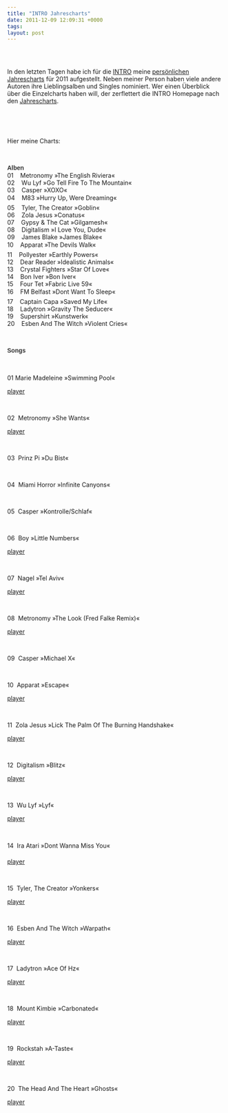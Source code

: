 ```yaml
---
title: "INTRO Jahrescharts"
date: 2011-12-09 12:09:31 +0000
tags: 
layout: post
---
```

<script src='/javascripts/jquery.js'></script><script src='/javascripts/widget.js'></script>

<p>
	<img alt="" src="/files/metronomy.jpg" /></p>
<p>
	 </p>
<p>
	In den letzten Tagen habe ich für die <a href="http://www.intro.de">INTRO</a> meine <a href="http://www.intro.de/news/newsfeatures/23066169">persönlichen Jahrescharts</a> für 2011 aufgestellt. Neben meiner Person haben viele andere Autoren ihre Lieblingsalben und Singles nominiert. Wer einen Überblick über die Einzelcharts haben will, der zerflettert die INTRO Homepage nach den <a href="http://www.intro.de/suche?suchbegriff=Intro%20Jahrescharts%202011">Jahrescharts</a>.</p>
<p>
	 </p>
<p>
	 </p>
<p>
	Hier meine Charts:</p>
<p>
	 </p>
<p>
	<strong style="border-top-width: 0px; border-right-width: 0px; border-bottom-width: 0px; border-left-width: 0px; border-style: initial; border-color: initial; margin-top: 0px; margin-right: 0px; margin-bottom: 0px; margin-left: 0px; padding-top: 0px; padding-right: 0px; padding-bottom: 0px; padding-left: 0px; color: rgb(51, 51, 51); font-family: Verdana, Arial, Helvetica, sans-serif; line-height: 18px; ">Alben</strong><br style="border-top-width: 0px; border-right-width: 0px; border-bottom-width: 0px; border-left-width: 0px; border-style: initial; border-color: initial; margin-top: 0px; margin-right: 0px; margin-bottom: 0px; margin-left: 0px; padding-top: 0px; padding-right: 0px; padding-bottom: 0px; padding-left: 0px; color: rgb(51, 51, 51); font-family: Verdana, Arial, Helvetica, sans-serif; line-height: 18px; " />
	01    Metronomy »The English Riviera«<br style="border-top-width: 0px; border-right-width: 0px; border-bottom-width: 0px; border-left-width: 0px; border-style: initial; border-color: initial; margin-top: 0px; margin-right: 0px; margin-bottom: 0px; margin-left: 0px; padding-top: 0px; padding-right: 0px; padding-bottom: 0px; padding-left: 0px; color: rgb(51, 51, 51); font-family: Verdana, Arial, Helvetica, sans-serif; line-height: 18px; " />
	02    Wu Lyf »Go Tell Fire To The Mountain«<br style="border-top-width: 0px; border-right-width: 0px; border-bottom-width: 0px; border-left-width: 0px; border-style: initial; border-color: initial; margin-top: 0px; margin-right: 0px; margin-bottom: 0px; margin-left: 0px; padding-top: 0px; padding-right: 0px; padding-bottom: 0px; padding-left: 0px; color: rgb(51, 51, 51); font-family: Verdana, Arial, Helvetica, sans-serif; line-height: 18px; " />
	03    Casper »XOXO«<br style="border-top-width: 0px; border-right-width: 0px; border-bottom-width: 0px; border-left-width: 0px; border-style: initial; border-color: initial; margin-top: 0px; margin-right: 0px; margin-bottom: 0px; margin-left: 0px; padding-top: 0px; padding-right: 0px; padding-bottom: 0px; padding-left: 0px; color: rgb(51, 51, 51); font-family: Verdana, Arial, Helvetica, sans-serif; line-height: 18px; " />
	04    M83 »Hurry Up, Were Dreaming«<br style="border-top-width: 0px; border-right-width: 0px; border-bottom-width: 0px; border-left-width: 0px; border-style: initial; border-color: initial; margin-top: 0px; margin-right: 0px; margin-bottom: 0px; margin-left: 0px; padding-top: 0px; padding-right: 0px; padding-bottom: 0px; padding-left: 0px; color: rgb(51, 51, 51); font-family: Verdana, Arial, Helvetica, sans-serif; line-height: 18px; " />
	05    Tyler, The Creator »Goblin«<br style="border-top-width: 0px; border-right-width: 0px; border-bottom-width: 0px; border-left-width: 0px; border-style: initial; border-color: initial; margin-top: 0px; margin-right: 0px; margin-bottom: 0px; margin-left: 0px; padding-top: 0px; padding-right: 0px; padding-bottom: 0px; padding-left: 0px; color: rgb(51, 51, 51); font-family: Verdana, Arial, Helvetica, sans-serif; line-height: 18px; " />
	06    Zola Jesus »Conatus«<br style="border-top-width: 0px; border-right-width: 0px; border-bottom-width: 0px; border-left-width: 0px; border-style: initial; border-color: initial; margin-top: 0px; margin-right: 0px; margin-bottom: 0px; margin-left: 0px; padding-top: 0px; padding-right: 0px; padding-bottom: 0px; padding-left: 0px; color: rgb(51, 51, 51); font-family: Verdana, Arial, Helvetica, sans-serif; line-height: 18px; " />
	07    Gypsy & The Cat »Gilgamesh«<br style="border-top-width: 0px; border-right-width: 0px; border-bottom-width: 0px; border-left-width: 0px; border-style: initial; border-color: initial; margin-top: 0px; margin-right: 0px; margin-bottom: 0px; margin-left: 0px; padding-top: 0px; padding-right: 0px; padding-bottom: 0px; padding-left: 0px; color: rgb(51, 51, 51); font-family: Verdana, Arial, Helvetica, sans-serif; line-height: 18px; " />
	08    Digitalism »I Love You, Dude«<br style="border-top-width: 0px; border-right-width: 0px; border-bottom-width: 0px; border-left-width: 0px; border-style: initial; border-color: initial; margin-top: 0px; margin-right: 0px; margin-bottom: 0px; margin-left: 0px; padding-top: 0px; padding-right: 0px; padding-bottom: 0px; padding-left: 0px; color: rgb(51, 51, 51); font-family: Verdana, Arial, Helvetica, sans-serif; line-height: 18px; " />
	09    James Blake »James Blake«<br style="border-top-width: 0px; border-right-width: 0px; border-bottom-width: 0px; border-left-width: 0px; border-style: initial; border-color: initial; margin-top: 0px; margin-right: 0px; margin-bottom: 0px; margin-left: 0px; padding-top: 0px; padding-right: 0px; padding-bottom: 0px; padding-left: 0px; color: rgb(51, 51, 51); font-family: Verdana, Arial, Helvetica, sans-serif; line-height: 18px; " />
	10    Apparat »The Devils Walk«<br style="border-top-width: 0px; border-right-width: 0px; border-bottom-width: 0px; border-left-width: 0px; border-style: initial; border-color: initial; margin-top: 0px; margin-right: 0px; margin-bottom: 0px; margin-left: 0px; padding-top: 0px; padding-right: 0px; padding-bottom: 0px; padding-left: 0px; color: rgb(51, 51, 51); font-family: Verdana, Arial, Helvetica, sans-serif; line-height: 18px; " />
	11    Pollyester »Earthly Powers«<br style="border-top-width: 0px; border-right-width: 0px; border-bottom-width: 0px; border-left-width: 0px; border-style: initial; border-color: initial; margin-top: 0px; margin-right: 0px; margin-bottom: 0px; margin-left: 0px; padding-top: 0px; padding-right: 0px; padding-bottom: 0px; padding-left: 0px; color: rgb(51, 51, 51); font-family: Verdana, Arial, Helvetica, sans-serif; line-height: 18px; " />
	12    Dear Reader »Idealistic Animals«<br style="border-top-width: 0px; border-right-width: 0px; border-bottom-width: 0px; border-left-width: 0px; border-style: initial; border-color: initial; margin-top: 0px; margin-right: 0px; margin-bottom: 0px; margin-left: 0px; padding-top: 0px; padding-right: 0px; padding-bottom: 0px; padding-left: 0px; color: rgb(51, 51, 51); font-family: Verdana, Arial, Helvetica, sans-serif; line-height: 18px; " />
	13    Crystal Fighters »Star Of Love«<br style="border-top-width: 0px; border-right-width: 0px; border-bottom-width: 0px; border-left-width: 0px; border-style: initial; border-color: initial; margin-top: 0px; margin-right: 0px; margin-bottom: 0px; margin-left: 0px; padding-top: 0px; padding-right: 0px; padding-bottom: 0px; padding-left: 0px; color: rgb(51, 51, 51); font-family: Verdana, Arial, Helvetica, sans-serif; line-height: 18px; " />
	14    Bon Iver »Bon Iver«<br style="border-top-width: 0px; border-right-width: 0px; border-bottom-width: 0px; border-left-width: 0px; border-style: initial; border-color: initial; margin-top: 0px; margin-right: 0px; margin-bottom: 0px; margin-left: 0px; padding-top: 0px; padding-right: 0px; padding-bottom: 0px; padding-left: 0px; color: rgb(51, 51, 51); font-family: Verdana, Arial, Helvetica, sans-serif; line-height: 18px; " />
	15    Four Tet »Fabric Live 59«<br style="border-top-width: 0px; border-right-width: 0px; border-bottom-width: 0px; border-left-width: 0px; border-style: initial; border-color: initial; margin-top: 0px; margin-right: 0px; margin-bottom: 0px; margin-left: 0px; padding-top: 0px; padding-right: 0px; padding-bottom: 0px; padding-left: 0px; color: rgb(51, 51, 51); font-family: Verdana, Arial, Helvetica, sans-serif; line-height: 18px; " />
	16    FM Belfast »Dont Want To Sleep«<br style="border-top-width: 0px; border-right-width: 0px; border-bottom-width: 0px; border-left-width: 0px; border-style: initial; border-color: initial; margin-top: 0px; margin-right: 0px; margin-bottom: 0px; margin-left: 0px; padding-top: 0px; padding-right: 0px; padding-bottom: 0px; padding-left: 0px; color: rgb(51, 51, 51); font-family: Verdana, Arial, Helvetica, sans-serif; line-height: 18px; " />
	17    Captain Capa »Saved My Life«<br style="border-top-width: 0px; border-right-width: 0px; border-bottom-width: 0px; border-left-width: 0px; border-style: initial; border-color: initial; margin-top: 0px; margin-right: 0px; margin-bottom: 0px; margin-left: 0px; padding-top: 0px; padding-right: 0px; padding-bottom: 0px; padding-left: 0px; color: rgb(51, 51, 51); font-family: Verdana, Arial, Helvetica, sans-serif; line-height: 18px; " />
	18    Ladytron »Gravity The Seducer«<br style="border-top-width: 0px; border-right-width: 0px; border-bottom-width: 0px; border-left-width: 0px; border-style: initial; border-color: initial; margin-top: 0px; margin-right: 0px; margin-bottom: 0px; margin-left: 0px; padding-top: 0px; padding-right: 0px; padding-bottom: 0px; padding-left: 0px; color: rgb(51, 51, 51); font-family: Verdana, Arial, Helvetica, sans-serif; line-height: 18px; " />
	19    Supershirt »Kunstwerk«<br style="border-top-width: 0px; border-right-width: 0px; border-bottom-width: 0px; border-left-width: 0px; border-style: initial; border-color: initial; margin-top: 0px; margin-right: 0px; margin-bottom: 0px; margin-left: 0px; padding-top: 0px; padding-right: 0px; padding-bottom: 0px; padding-left: 0px; color: rgb(51, 51, 51); font-family: Verdana, Arial, Helvetica, sans-serif; line-height: 18px; " />
	20    Esben And The Witch »Violent Cries«</p>
<p>
	 </p>
<p>
	<strong style="border-top-width: 0px; border-right-width: 0px; border-bottom-width: 0px; border-left-width: 0px; border-style: initial; border-color: initial; margin-top: 0px; margin-right: 0px; margin-bottom: 0px; margin-left: 0px; padding-top: 0px; padding-right: 0px; padding-bottom: 0px; padding-left: 0px; color: rgb(51, 51, 51); font-family: Verdana, Arial, Helvetica, sans-serif; line-height: 18px; ">Songs</strong></p>
<br style="border-top-width: 0px; border-right-width: 0px; border-bottom-width: 0px; border-left-width: 0px; border-style: initial; border-color: initial; margin-top: 0px; margin-right: 0px; margin-bottom: 0px; margin-left: 0px; padding-top: 0px; padding-right: 0px; padding-bottom: 0px; padding-left: 0px; color: rgb(51, 51, 51); font-family: Verdana, Arial, Helvetica, sans-serif; line-height: 18px; " />
<div>
	<p>
		01 Marie Madeleine »Swimming Pool«</p>
	<p>
		<a class="widget" href="http://soundcloud.com/mariemadeleine/01-swimming-pool">player</a></p>
	<p>
		 </p>
	<p>
		02  Metronomy »She Wants«</p>
	<p>
		<a class="widget" href="http://soundcloud.com/the-recommender/metronomy-she-wants">player</a></p>
	<p>
		 </p>
	<p>
		03  Prinz Pi »Du Bist«</p>
	<p>
		 </p>
	<p>
		04  Miami Horror »Infinite Canyons«</p>
	<p>
		 </p>
	<p>
		05  Casper »Kontrolle/Schlaf«</p>
	<p>
		 </p>
	<p>
		06  Boy »Little Numbers«</p>
	<p>
		<a class="widget" href="http://soundcloud.com/music-week/boy-little-numbers">player</a></p>
	<p>
		 </p>
	<p>
		07  Nagel »Tel Aviv«</p>
	<p>
		<a class="widget" href="http://soundcloud.com/audiolith/nagel-tel-aviv">player</a></p>
	<p>
		 </p>
	<p>
		08  Metronomy »The Look (Fred Falke Remix)«</p>
	<p>
		<a class="widget" href="http://soundcloud.com/fredfalke/metronomy-the-look-fred-falke">player</a></p>
	<p>
		 </p>
	<p>
		09  Casper »Michael X«</p>
	<p>
		 </p>
	<p>
		10  Apparat »Escape«</p>
	<p>
		<a class="widget" href="http://soundcloud.com/apparat/escape">player</a></p>
	<p>
		 </p>
	<p>
		11  Zola Jesus »Lick The Palm Of The Burning Handshake«</p>
	<p>
		<a class="widget" href="http://soundcloud.com/247qm/zola-jesus-lick-the-palm-of">player</a></p>
	<p>
		 </p>
	<p>
		12  Digitalism »Blitz«</p>
	<p>
		<a class="widget" href="http://soundcloud.com/digitalism_official/blitz-preview">player</a></p>
	<p>
		 </p>
	<p>
		13  Wu Lyf »Lyf«</p>
	<p>
		<a class="widget" href="http://soundcloud.com/umpg/wu-lyf-lyf-ad-edit">player</a></p>
	<p>
		 </p>
	<p>
		14  Ira Atari »Dont Wanna Miss You«</p>
	<p>
		<a class="widget" href="http://soundcloud.com/audiolith/ira-atari-dont-wanna-miss-you-radio-edit">player</a></p>
	<p>
		 </p>
	<p>
		15  Tyler, The Creator »Yonkers«</p>
	<p>
		<a class="widget" href="http://soundcloud.com/hhvmag/tyler-the-creator-yonkers">player</a></p>
	<p>
		 </p>
	<p>
		16  Esben And The Witch »Warpath«</p>
	<p>
		<a class="widget" href="http://soundcloud.com/culturedeluxedotcom/esben-and-the-witch-warpath">player</a></p>
	<p>
		 </p>
	<p>
		17  Ladytron »Ace Of Hz«</p>
	<p>
		<a class="widget" href="http://soundcloud.com/nettwerkmusicgroup/sets/ladytron-ace-of-hz/">player</a></p>
	<p>
		 </p>
	<p>
		18  Mount Kimbie »Carbonated«</p>
	<p>
		<a class="widget" href="http://soundcloud.com/mountkimbie/06-carbonated">player</a></p>
	<p>
		 </p>
	<p>
		19  Rockstah »A-Taste«</p>
	<p>
		<a class="widget" href="http://soundcloud.com/rockstah/a-taste">player</a></p>
	<p>
		 </p>
	<p>
		20  The Head And The Heart »Ghosts«</p>
	<p>
		<a class="widget" href="http://soundcloud.com/theheadandtheheart/03-ghosts">player</a></p>
</div>
<p>
	 </p>

